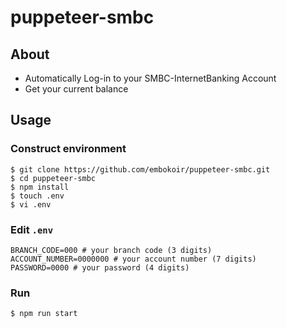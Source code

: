 # puppeteer-smbc

## About
- Automatically Log-in to your SMBC-InternetBanking Account
- Get your current balance

## Usage

### Construct environment
```shell
$ git clone https://github.com/embokoir/puppeteer-smbc.git
$ cd puppeteer-smbc
$ npm install
$ touch .env
$ vi .env
```

### Edit `.env`
```
BRANCH_CODE=000 # your branch code (3 digits)
ACCOUNT_NUMBER=0000000 # your account number (7 digits)
PASSWORD=0000 # your password (4 digits)
```

### Run
```
$ npm run start
```

